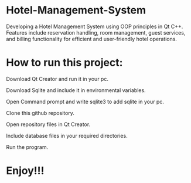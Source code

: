 # Hotel-Management-System
Developing a Hotel Management System using OOP principles in Qt C++. Features include reservation handling, room management, guest services, and billing functionality for efficient and user-friendly hotel operations.

# How to run this project:
Download Qt Creator and run it in your pc.

Download Sqlite and include it in environmental variables.

Open Command prompt and write sqlite3 to add sqlite in your pc.

Clone this github repository.

Open repository files in Qt Creator.

Include database files in your required directories.

Run the program.

# Enjoy!!!
